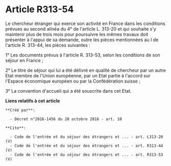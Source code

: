 # Article R313-54

Le chercheur étranger qui exerce son activité en France dans les conditions prévues au second alinéa du 4° de l'article L.
313-20 et qui souhaite s'y maintenir plus de trois mois pour poursuivre les mêmes travaux doit présenter à l'appui de sa
demande, outre les pièces mentionnées au I de l'article R. 313-44, les pièces suivantes : 

1° Les documents prévus à l'article R. 313-53, selon les conditions de son séjour en France ; 

2° Le titre de séjour qui lui a été délivré en qualité de chercheur par un autre Etat membre de l'Union européenne, par un
Etat partie à l'accord sur l'Espace économique européen ou par la Confédération suisse ; 

3° La convention d'accueil qui a été souscrite dans cet Etat.

**Liens relatifs à cet article**

	**Créé par**:

	  - Décret n°2016-1456 du 28 octobre 2016 - art. 10

	**Cite**:

	  - Code de l'entrée et du séjour des étrangers et ... - art. L313-20 (V)
	  - Code de l'entrée et du séjour des étrangers et ... - art. R313-44 (V)
	  - Code de l'entrée et du séjour des étrangers et ... - art. R313-53 (V)
